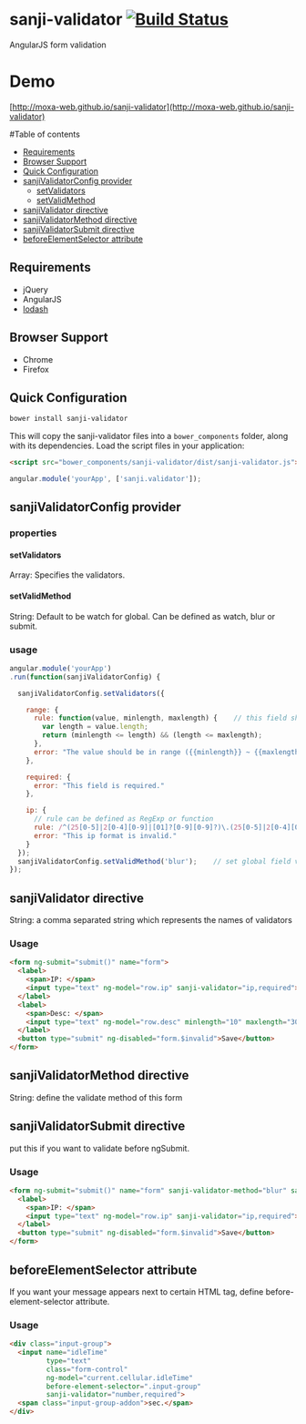 # sanji-validator [![Build Status](https://travis-ci.org/Sanji-IO/sanji-validator.svg?branch=master)](https://travis-ci.org/Sanji-IO/sanji-validator)

AngularJS form validation

# Demo
[http://moxa-web.github.io/sanji-validator](http://moxa-web.github.io/sanji-validator)

#Table of contents

- [Requirements](#requirements)
- [Browser Support](#browser-support)
- [Quick Configuration](#quick-configuration)
- [sanjiValidatorConfig provider](#sanjivalidatorconfig-provider)
  - [setValidators](#setvalidators)
  - [setValidMethod](#setvalidmethod)
- [sanjiValidator directive](#sanjivalidator-directive)
- [sanjiValidatorMethod directive](#sanjivalidatormethod-directive)
- [sanjiValidatorSubmit directive](#sanjivalidatorsubmit-directive)
- [beforeElementSelector attribute](#beforeelementselector-attribute)


## Requirements

- jQuery
- AngularJS
- [lodash](https://github.com/lodash/lodash)


## Browser Support

* Chrome
* Firefox 

## Quick Configuration
```sh
bower install sanji-validator
```

This will copy the sanji-validator files into a `bower_components` folder, along with its dependencies. Load the script files in your application:

```html
<script src="bower_components/sanji-validator/dist/sanji-validator.js"></script>
```

```javascript
angular.module('yourApp', ['sanji.validator']);
```

## sanjiValidatorConfig provider

### properties

#### setValidators
Array: Specifies the validators.

#### setValidMethod
String: Default to be watch for global. Can be defined as watch, blur or submit.

### usage
```javascript
angular.module('yourApp')
.run(function(sanjiValidatorConfig) {

  sanjiValidatorConfig.setValidators({

    range: {
      rule: function(value, minlength, maxlength) {    // this field shoud have minlength and maxlength HTML attribute
        var length = value.length;
        return (minlength <= length) && (length <= maxlength);
      },
      error: "The value should be in range ({{minlength}} ~ {{maxlength}})"
    },

    required: {
      error: "This field is required."
    },

    ip: {
      // rule can be defined as RegExp or function
      rule: /^(25[0-5]|2[0-4][0-9]|[01]?[0-9][0-9]?)\.(25[0-5]|2[0-4][0-9]|[01]?[0-9][0-9]?)\.(25[0-5]|2[0-4][0-9]|[01]?[0-9][0-9]?)\.(25[0-5]|2[0-4][0-9]|[01]?[0-9][0-9]?)$/,
      error: "This ip format is invalid."
    }
  });
  sanjiValidatorConfig.setValidMethod('blur');    // set global field validate method
});
```


## sanjiValidator directive
String: a comma separated string which represents the names of validators

### Usage

```html
<form ng-submit="submit()" name="form">
  <label>
    <span>IP: </span>
    <input type="text" ng-model="row.ip" sanji-validator="ip,required">
  </label>
  <label>
    <span>Desc: </span>
    <input type="text" ng-model="row.desc" minlength="10" maxlength="30" sanji-validator="range,required">
  </label>
  <button type="submit" ng-disabled="form.$invalid">Save</button>
</form>
```
## sanjiValidatorMethod directive
String: define the validate method of this form

## sanjiValidatorSubmit directive
put this if you want to validate before ngSubmit.

### Usage
```html
<form ng-submit="submit()" name="form" sanji-validator-method="blur" sanji-validator-submit>
  <label>
    <span>IP: </span>
    <input type="text" ng-model="row.ip" sanji-validator="ip,required">
  </label>
  <button type="submit" ng-disabled="form.$invalid">Save</button>
</form>
```
## beforeElementSelector attribute
If you want your message appears next to certain HTML tag, define before-element-selector attribute.

### Usage
```html
<div class="input-group">
  <input name="idleTime" 
         type="text"
         class="form-control"
         ng-model="current.cellular.idleTime"
         before-element-selector=".input-group"
         sanji-validator="number,required">
  <span class="input-group-addon">sec.</span>
</div>
```
